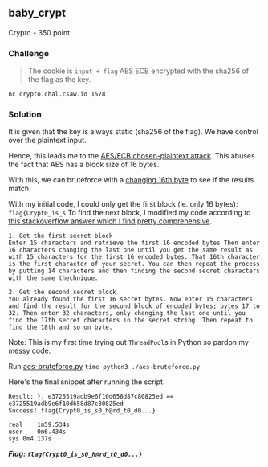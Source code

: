 ## baby_crypt
Crypto - 350 point

### Challenge 
> The cookie is `input + flag` AES ECB encrypted with the sha256 of the flag as the key.

`nc crypto.chal.csaw.io 1578`

### Solution
It is given that the key is always static (sha256 of the flag). We have control over the plaintext input.

Hence, this leads me to the [AES/ECB chosen-plaintext attack](https://crypto.stackexchange.com/questions/42891/chosen-plaintext-attack-on-aes-in-ecb-mode). This abuses the fact that AES has a block size of 16 bytes.

With this, we can bruteforce with a [changing 16th byte](https://security.stackexchange.com/questions/62078/how-are-chosen-plaintext-attacks-against-ecb-implemented-in-the-real-world) to see if the results match.

With my initial code, I could only get the first block (ie. only 16 bytes): `flag{Crypt0_is_s`
To find the next block, I modified my code according to [this stackoverflow answer which I find pretty comprehensive](https://security.stackexchange.com/questions/102104/aes-ecb-chosen-plaintext-attack-with-long-secret).

	1. Get the first secret block
	Enter 15 characters and retrieve the first 16 encoded bytes Then enter 16 characters changing the last one until you get the same result as with 15 characters for the first 16 encoded bytes. That 16th character is the first character of your secret. You can then repeat the process by putting 14 characters and then finding the second secret characters with the same thechnique.

	2. Get the second secret block
	You already found the first 16 secret bytes. Now enter 15 characters and find the result for the second block of encoded bytes; bytes 17 to 32. Then enter 32 characters, only changing the last one until you find the 17th secret characters in the secret string. Then repeat to find the 18th and so on byte.


Note: This is my first time trying out `ThreadPool`s in Python so pardon my messy code.

Run [aes-bruteforce.py](aes-bruteforce.py)
`time python3 ./aes-bruteforce.py`

Here's the final snippet after running the script.

	Result: }, e3725519adb9e6f10d658d87c80825ed == e3725519adb9e6f10d658d87c80825ed
	Success! flag{Crypt0_is_s0_h@rd_t0_d0...}

	real	1m59.534s
	user	0m6.434s
	sys	0m4.137s

***Flag: `flag{Crypt0_is_s0_h@rd_t0_d0...}`***